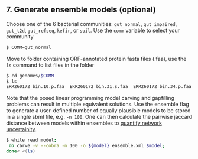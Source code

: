 ##  7. Generate ensemble models (optional)

Choose one of the 6 bacterial communities: `gut_normal`, `gut_impaired`, `gut_t2d`, `gut_refseq`, `kefir`, or `soil`.
Use the `comm` variable to select your community

```bash
$ COMM=gut_normal
```

Move to folder containing ORF-annotated protein fasta files (.faa), use the `ls` command to list files in the folder
```bash
$ cd genomes/$COMM
$ ls
ERR260172_bin.10.p.faa	ERR260172_bin.31.s.faa	ERR260172_bin.34.p.faa	ERR260172_bin.44.p.faa	ERR260172_bin.7.s.faa
```

Note that the posed linear programming model carving and gapfilling problems can result in multiple equivalent solutions. 
Use the ensemble flag to generate a user-defined number of equally plausible models to be stored in a single sbml file, e.g. `-n 100`. 
One can then calculate the pairwise jaccard distance between models within ensembles to [quantify network uncertainity](https://github.com/cdanielmachado/carveme_paper/blob/master/notebooks/Ensemble%20distances.ipynb).

```bash
$ while read model;
 do carve -v --cobra -n 100 -o ${model}_ensemble.xml $model; 
done< <(ls)
```
